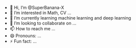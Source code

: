 - 👋 Hi, I’m @SuperBanana-X
- 👀 I’m interested in Math, CV ...
- 🌱 I’m currently learning machine learning and deep learning
- 💞️ I’m looking to collaborate on ...
- 📫 How to reach me ...
- 😄 Pronouns: ...
- ⚡ Fun fact: ...

<!---
SuperBanana-X/SuperBanana-X is a ✨ special ✨ repository because its `README.md` (this file) appears on your GitHub profile.
You can click the Preview link to take a look at your changes.
--->
